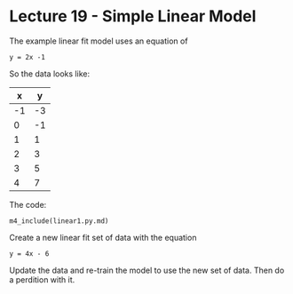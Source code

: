 
# Lecture 19 - Simple Linear Model

The example linear fit model uses an equation of 

```
y = 2x -1 
```

So the data looks like:

| x | y |
|-----|-----|
| -1 | -3 |
| 0 | -1 |
| 1 | 1 |
| 2 | 3 |
| 3 | 5 |
| 4 | 7 |


The code:

```
m4_include(linear1.py.md)
```








Create a new linear fit set of data with the equation

```
y = 4x - 6
```

Update the data and re-train the model to use the new set of
data.  Then do a perdition with it.



